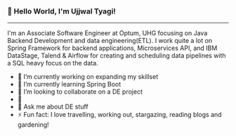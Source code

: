 ### 👋 Hello World, I'm Ujjwal Tyagi!

_______________________________________________________________________________________________________________________________________________________________________


I'm an Associate Software Engineer at Optum, UHG focusing on Java Backend Development and data engineering(ETL). I work quite a lot on Spring Framework for backend applications, Microservices API, and IBM DataStage, Talend & Airflow for creating and scheduling data pipelines with a SQL heavy focus on the data. 

- 🔭 I’m currently working on expanding my skillset 
- 🌱 I’m currently learning Spring Boot
- 👯 I’m looking to collaborate on a DE project 
- 🤔 
- 💬 Ask me about DE stuff
- ⚡ Fun fact: I love travelling, working out, stargazing, reading blogs and gardening!

<!--
- 😄 Pronouns: ...
- ⚡ Fun fact: ...
- 📫 How to reach me: ...
-->

